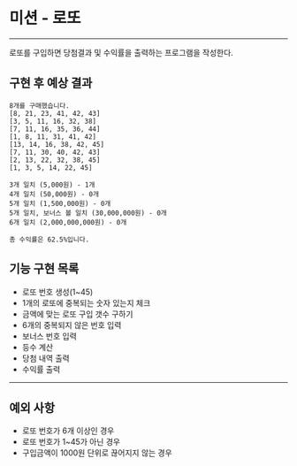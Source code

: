 # 미션 - 로또
---
로또를 구입하면 당첨결과 및 수익률을 출력하는 프로그램을 작성한다. 
## 구현 후 예상 결과
```
8개를 구매했습니다.
[8, 21, 23, 41, 42, 43] 
[3, 5, 11, 16, 32, 38] 
[7, 11, 16, 35, 36, 44] 
[1, 8, 11, 31, 41, 42] 
[13, 14, 16, 38, 42, 45] 
[7, 11, 30, 40, 42, 43] 
[2, 13, 22, 32, 38, 45] 
[1, 3, 5, 14, 22, 45]

3개 일치 (5,000원) - 1개
4개 일치 (50,000원) - 0개
5개 일치 (1,500,000원) - 0개
5개 일치, 보너스 볼 일치 (30,000,000원) - 0개
6개 일치 (2,000,000,000원) - 0개

총 수익률은 62.5%입니다.
```

## 기능 구현 목록
- 로또 번호 생성(1~45)
- 1개의 로또에 중복되는 숫자 있는지 체크
- 금액에 맞는 로또 구입 갯수 구하기
- 6개의 중복되지 않은 번호 입력
- 보너스 번호 입력
- 등수 계산
- 당첨 내역 출력
- 수익률 출력
---

## 예외 사항
- 로또 번호가 6개 이상인 경우
- 로또 번호가  1~45가 아닌 경우
- 구입금액이 1000원 단위로 끊어지지 않는 경우
